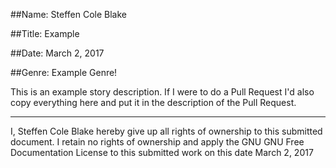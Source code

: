 ##Name: Steffen Cole Blake

##Title: Example

##Date: March 2, 2017

##Genre: Example Genre!

This is an example story description. If I were to do a Pull Request I'd also copy everything here and put it in the description of the Pull Request.

<hr/>

I, Steffen Cole Blake hereby give up all rights of ownership to this submitted document. I retain no rights of ownership and apply the GNU GNU Free Documentation License to this submitted work on this date March 2, 2017
